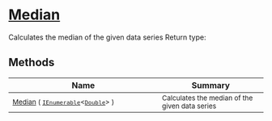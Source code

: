 # [Median](./MathHelper-100663401.md)

Calculates the median of the given data series
Return type:
## Methods

| Name | Summary | 
| --- | --- | 
| <sub>[Median](./MathHelper-100663401.md) ( [`IEnumerable`](https://docs.microsoft.com/en-us/dotnet/api/System.Collections.Generic.IEnumerable-1)\<[`Double`](https://docs.microsoft.com/en-us/dotnet/api/System.Double)> )</sub><img width=200/>| <sub>Calculates the median of the given data series</sub>| <br>


